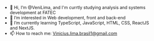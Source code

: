 - 👋 Hi, I’m @VeniLima, and I'm currtly studying analysis and systems development at FATEC
- 👀 I’m interested in Web development, front and back-end
- 🌱 I’m currently learning TypeScript, JavaScript, HTML, CSS, ReactJS and NextJS.
- 📫 How to reach me: Vinicius.lima.brasil1@gmail.com

<!---
VeniLima/VeniLima is a ✨ special ✨ repository because its `README.md` (this file) appears on your GitHub profile.
You can click the Preview link to take a look at your changes.
--->

